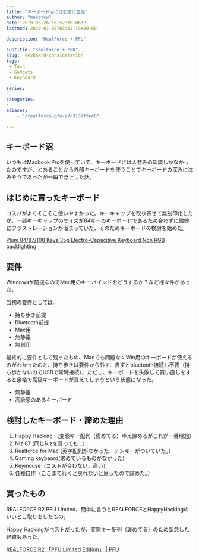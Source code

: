 ```yaml
---
title: "キーボード沼に沈む前に生還"
author: "makotow"
date: 2019-06-26T16:52:19.063Z
lastmod: 2020-01-05T03:12:19+09:00

description: "RealForce + PFU"

subtitle: "RealForce + PFU"
slug:  keyboard-consideration
tags:
 - Tech
 - Gadgets
 - Keyboard

series:
-
categories:
-
aliases:
    - "/realforce-pfu-a7c3137ffe40"

---
```


## キーボード沼

いつもはMacbook Proを使っていて、キーボードには人並みの知識しかなかったのですが、とあることから外部キーボードを使うことでキーボードの深みに沈みそうであったが一瞬で浮上した話。

## はじめに買ったキーボード

コスパがよくそこそこ使いやすかった。キーキャップを取り寄せて無刻印化したが、一部キーキャップのサイズが84キーのキーボードであるため合わずに微妙にフラストレーションが溜まっていた、そのためキーボードの検討を始めた。

[Plum 84/87/108 Keys 35g Electro-Capacitive Keyboard Non RGB backlighting](https://www.nizkeyboard.com/product/plum-8487108-keys-35g-electro-capacitive-keyboard-non-rgb-backlighting/)

## 要件

Windowsが前提なのでMac用のキーバインドをどうするか？など様々件があった。

当初の要件としては‥

*   持ち歩き前提
*   Bluetooth前提
*   Mac用
*   無静電
*   無刻印

最終的に要件として残ったもの、Macでも問題なくWin用のキーボードが使えるのがわかったのと、持ち歩きは要件から外す、自ずとbluetooth接続も不要（持ち歩かないのでUSBで常時接続）、ただし、キーボードを失敗して買い直しをすると余裕で高級キーボードが買えてしまうという状態になった。

*   無静電
*   高級感のあるキーボード

## 検討したキーボード・諦めた理由

1.  Happy Hacking （変態キー配列（褒めてる）ゆえ諦めるがこれが一番理想）
2.  Niz 87 (同じNizを買っても…）
3.  Realforce for Mac (英字配列がなかった、テンキーがついていた。）
4.  Gaming keybaord(求めているものがなかった)
5.  Keymouse（コストが合わない、高い）
6.  各種自作（ここまで行くと戻れないと思ったので諦めた。）

## 買ったもの

REALFORCE R2 PFU Limited、簡単に言うとREALFORCEとHappyHackingのいいとこ取りをしたもの。

Happy Hackingがベストだったが、変態キー配列（褒めてる）のため断念した経緯もあった。

[REALFORCE R2 「PFU Limited Edition」 | PFU](https://www.pfu.fujitsu.com/rfkeyboard/)
